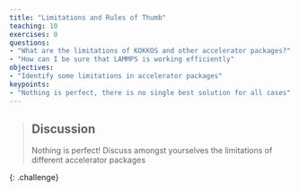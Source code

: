 ```yaml
---
title: "Limitations and Rules of Thumb"
teaching: 10
exercises: 0
questions:
- "What are the limitations of KOKKOS and other accelerator packages?"
- "How can I be sure that LAMMPS is working efficiently"
objectives:
- "Identify some limitations in accelerator packages"
keypoints:
- "Nothing is perfect, there is no single best solution for all cases"
---
```



> ## Discussion
>
> Nothing is perfect! Discuss amongst yourselves the limitations of different accelerator packages
>
{: .challenge}

